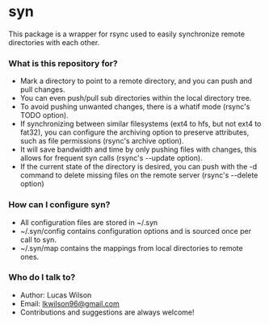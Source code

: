 # syn #

This package is a wrapper for rsync used to easily synchronize remote directories with each other.

### What is this repository for? ###

* Mark a directory to point to a remote directory, and you can push and pull changes.
* You can even push/pull sub directories within the local directory tree.
* To avoid pushing unwanted changes, there is a whatif mode (rsync's TODO option).
* If synchronizing between similar filesystems (ext4 to hfs, but not ext4 to fat32), you can configure the archiving option to preserve attributes, such as file permissions (rsync's archive option).
* It will save bandwidth and time by only pushing files with changes, this allows for frequent syn calls (rsync's --update option).
* If the current state of the directory is desired, you can push with the -d command to delete missing files on the remote server (rsync's --delete option)

### How can I configure syn? ###

* All configuration files are stored in ~/.syn
* ~/.syn/config contains configuration options and is sourced once per call to syn.
* ~/.syn/map contains the mappings from local directories to remote ones.

### Who do I talk to? ###

* Author: Lucas Wilson
* Email: lkwilson96@gmail.com
* Contributions and suggestions are always welcome!
